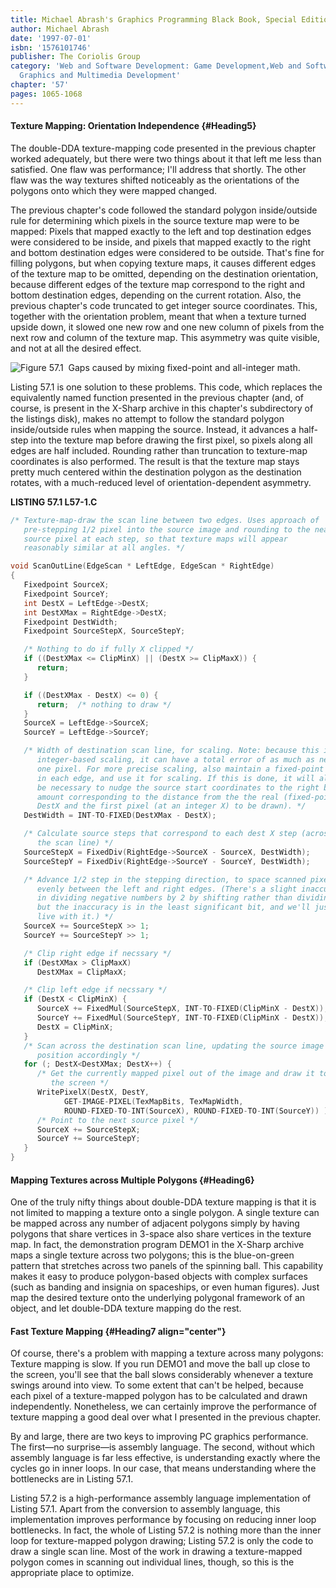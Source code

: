 ```yaml
---
title: Michael Abrash's Graphics Programming Black Book, Special Edition
author: Michael Abrash
date: '1997-07-01'
isbn: '1576101746'
publisher: The Coriolis Group
category: 'Web and Software Development: Game Development,Web and Software Development:
  Graphics and Multimedia Development'
chapter: '57'
pages: 1065-1068
---
```


#### Texture Mapping: Orientation Independence {#Heading5}

The double-DDA texture-mapping code presented in the previous chapter
worked adequately, but there were two things about it that left me less
than satisfied. One flaw was performance; I'll address that shortly. The
other flaw was the way textures shifted noticeably as the orientations
of the polygons onto which they were mapped changed.

The previous chapter's code followed the standard polygon inside/outside
rule for determining which pixels in the source texture map were to be
mapped: Pixels that mapped exactly to the left and top destination edges
were considered to be inside, and pixels that mapped exactly to the
right and bottom destination edges were considered to be outside. That's
fine for filling polygons, but when copying texture maps, it causes
different edges of the texture map to be omitted, depending on the
destination orientation, because different edges of the texture map
correspond to the right and bottom destination edges, depending on the
current rotation. Also, the previous chapter's code truncated to get
integer source coordinates. This, together with the orientation problem,
meant that when a texture turned upside down, it slowed one new row and
one new column of pixels from the next row and column of the texture
map. This asymmetry was quite visible, and not at all the desired
effect.

![**Figure 57.1**  *Gaps caused by mixing fixed-point and all-integer
math.*](images/57-01.jpg)

Listing 57.1 is one solution to these problems. This code, which
replaces the equivalently named function presented in the previous
chapter (and, of course, is present in the X-Sharp archive in this
chapter's subdirectory of the listings disk), makes no attempt to follow
the standard polygon inside/outside rules when mapping the source.
Instead, it advances a half-step into the texture map before drawing the
first pixel, so pixels along all edges are half included. Rounding
rather than truncation to texture-map coordinates is also performed. The
result is that the texture map stays pretty much centered within the
destination polygon as the destination rotates, with a much-reduced
level of orientation-dependent asymmetry.

**LISTING 57.1 L57-1.C**

```c
/* Texture-map-draw the scan line between two edges. Uses approach of
   pre-stepping 1/2 pixel into the source image and rounding to the nearest
   source pixel at each step, so that texture maps will appear
   reasonably similar at all angles. */

void ScanOutLine(EdgeScan * LeftEdge, EdgeScan * RightEdge)
{
   Fixedpoint SourceX;
   Fixedpoint SourceY;
   int DestX = LeftEdge->DestX;
   int DestXMax = RightEdge->DestX;
   Fixedpoint DestWidth;
   Fixedpoint SourceStepX, SourceStepY;

   /* Nothing to do if fully X clipped */
   if ((DestXMax <= ClipMinX) || (DestX >= ClipMaxX)) {
      return;
   }

   if ((DestXMax - DestX) <= 0) {
      return;  /* nothing to draw */
   }
   SourceX = LeftEdge->SourceX;
   SourceY = LeftEdge->SourceY;

   /* Width of destination scan line, for scaling. Note: because this is an
      integer-based scaling, it can have a total error of as much as nearly
      one pixel. For more precise scaling, also maintain a fixed-point DestX
      in each edge, and use it for scaling. If this is done, it will also
      be necessary to nudge the source start coordinates to the right by an
      amount corresponding to the distance from the the real (fixed-point)
      DestX and the first pixel (at an integer X) to be drawn). */
   DestWidth = INT-TO-FIXED(DestXMax - DestX);

   /* Calculate source steps that correspond to each dest X step (across
      the scan line) */
   SourceStepX = FixedDiv(RightEdge->SourceX - SourceX, DestWidth);
   SourceStepY = FixedDiv(RightEdge->SourceY - SourceY, DestWidth);

   /* Advance 1/2 step in the stepping direction, to space scanned pixels
      evenly between the left and right edges. (There's a slight inaccuracy
      in dividing negative numbers by 2 by shifting rather than dividing,
      but the inaccuracy is in the least significant bit, and we'll just
      live with it.) */
   SourceX += SourceStepX >> 1;
   SourceY += SourceStepY >> 1;

   /* Clip right edge if necssary */
   if (DestXMax > ClipMaxX)
      DestXMax = ClipMaxX;

   /* Clip left edge if necssary */
   if (DestX < ClipMinX) {
      SourceX += FixedMul(SourceStepX, INT-TO-FIXED(ClipMinX - DestX));
      SourceY += FixedMul(SourceStepY, INT-TO-FIXED(ClipMinX - DestX));
      DestX = ClipMinX;
   }
   /* Scan across the destination scan line, updating the source image
      position accordingly */
   for (; DestX<DestXMax; DestX++) {
      /* Get the currently mapped pixel out of the image and draw it to
         the screen */
      WritePixelX(DestX, DestY,
            GET-IMAGE-PIXEL(TexMapBits, TexMapWidth,
            ROUND-FIXED-TO-INT(SourceX), ROUND-FIXED-TO-INT(SourceY)) );
      /* Point to the next source pixel */
      SourceX += SourceStepX;
      SourceY += SourceStepY;
   }
}
```

#### Mapping Textures across Multiple Polygons {#Heading6}

One of the truly nifty things about double-DDA texture mapping is that
it is not limited to mapping a texture onto a single polygon. A single
texture can be mapped across any number of adjacent polygons simply by
having polygons that share vertices in 3-space also share vertices in
the texture map. In fact, the demonstration program DEMO1 in the X-Sharp
archive maps a single texture across two polygons; this is the
blue-on-green pattern that stretches across two panels of the spinning
ball. This capability makes it easy to produce polygon-based objects
with complex surfaces (such as banding and insignia on spaceships, or
even human figures). Just map the desired texture onto the underlying
polygonal framework of an object, and let double-DDA texture mapping do
the rest.

#### Fast Texture Mapping {#Heading7 align="center"}

Of course, there's a problem with mapping a texture across many
polygons: Texture mapping is slow. If you run DEMO1 and move the ball up
close to the screen, you'll see that the ball slows considerably
whenever a texture swings around into view. To some extent that can't be
helped, because each pixel of a texture-mapped polygon has to be
calculated and drawn independently. Nonetheless, we can certainly
improve the performance of texture mapping a good deal over what I
presented in the previous chapter.

By and large, there are two keys to improving PC graphics performance.
The first—no surprise—is assembly language. The second, without which
assembly language is far less effective, is understanding exactly where
the cycles go in inner loops. In our case, that means understanding
where the bottlenecks are in Listing 57.1.

Listing 57.2 is a high-performance assembly language implementation of
Listing 57.1. Apart from the conversion to assembly language, this
implementation improves performance by focusing on reducing inner loop
bottlenecks. In fact, the whole of Listing 57.2 is nothing more than the
inner loop for texture-mapped polygon drawing; Listing 57.2 is only the
code to draw a single scan line. Most of the work in drawing a
texture-mapped polygon comes in scanning out individual lines, though,
so this is the appropriate place to optimize.
